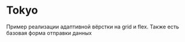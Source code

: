 # Tokyo

Пример реализации адаптивной вёрстки на grid и flex. Также есть базовая форма отправки данных
